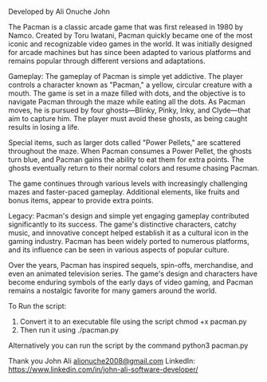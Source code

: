 Developed by Ali Onuche John

The Pacman is a classic arcade game that was first released in 1980 by Namco. 
Created by Toru Iwatani, Pacman quickly became one of the most iconic and recognizable video games in the world. 
It was initially designed for arcade machines but has since been adapted to various platforms and remains popular through different versions and adaptations.

Gameplay:
The gameplay of Pacman is simple yet addictive. The player controls a character known as "Pacman," a yellow, circular creature with a mouth. 
The game is set in a maze filled with dots, and the objective is to navigate Pacman through the maze while eating all the dots. As Pacman moves, 
he is pursued by four ghosts—Blinky, Pinky, Inky, and Clyde—that aim to capture him. The player must avoid these ghosts, as being caught results in losing a life.

Special items, such as larger dots called "Power Pellets," are scattered throughout the maze. 
When Pacman consumes a Power Pellet, the ghosts turn blue, and Pacman gains the ability to eat them for extra points. 
The ghosts eventually return to their normal colors and resume chasing Pacman.

The game continues through various levels with increasingly challenging mazes and faster-paced gameplay. 
Additional elements, like fruits and bonus items, appear to provide extra points.

Legacy:
Pacman's design and simple yet engaging gameplay contributed significantly to its success. 
The game's distinctive characters, catchy music, and innovative concept helped establish it as a cultural icon in the gaming industry. 
Pacman has been widely ported to numerous platforms, and its influence can be seen in various aspects of popular culture.

Over the years, Pacman has inspired sequels, spin-offs, merchandise, and even an animated television series. 
The game's design and characters have become enduring symbols of the early days of video gaming, and Pacman 
remains a nostalgic favorite for many gamers around the world.


To Run the script:

1) Convert it to an executable file using the script chmod +x pacman.py
2) Then run it using ./pacman.py

Alternatively you can run the script by the command
python3 pacman.py

Thank you
John Ali
alionuche2008@gmail.com
LinkedIn: https://www.linkedin.com/in/john-ali-software-developer/
